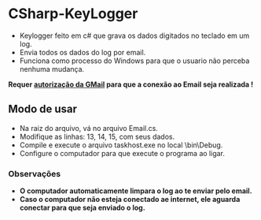 # CSharp-KeyLogger
<ul>
  <li>Keylogger feito em c# que grava os dados digitados no teclado em um log.</li>
  <li>Envia todos os dados do log por email.</li>
  <li>Funciona como processo do Windows para que o usuario não perceba nenhuma mudança.</li>
</ul>

<p><b>Requer <a href="https://myaccount.google.com/lesssecureapps">autorização da GMail</a> para que a conexão ao Email seja realizada !</b></p>

<h2>Modo de usar</h2> 
<ul>
  <li>Na raiz do arquivo, vá no arquivo Email.cs.</li>
  <li>Modifique as linhas: 13, 14, 15, com seus dados.</li>
  <li>Compile e execute o arquivo taskhost.exe no local \bin\Debug.</li>
  <li>Configure o computador para que execute o programa ao ligar.</li>
</ul>

<h3>Observações</h3>
<ul>
	<li><b>O computador automaticamente limpara o log ao te enviar pelo email.</b></li>
	<li><b>Caso o computador não esteja conectado ae internet, ele aguarda conectar para que seja enviado o log.</b></li>
</ul>
